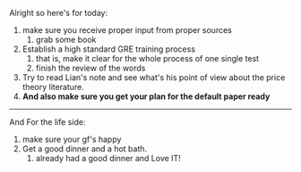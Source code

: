 Alright so here's for today:
1. make sure you receive proper input from proper sources
	1. grab some book
2. Establish a high standard GRE training process
	1. that is, make it clear for the whole process of one single test
	2. finish the review of the words
3. Try to read Lian's note and see what's his point of view about  the price theory literature.
4. **And also make sure you get your plan for the default paper ready**
---
And For the life side:
1. make sure your gf's happy
2. Get a good dinner and a hot bath.
	1. already had a good dinner and Love IT!

